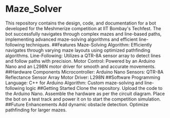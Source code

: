 # Maze_Solver
This repository contains the design, code, and documentation for a bot developed for the Meshmerize competition at IIT Bombay's Techfest. The bot successfully navigates through complex mazes and line-based paths, implementing advanced maze-solving algorithms and efficient line-following techniques. 
##Features
Maze-Solving Algorithm: Efficiently navigates through varying maze layouts using optimized pathfinding algorithms.
Line-Following: Utilizes a QTR-8A sensor array to detect lines and follow paths with precision.
Motor Control: Powered by an Arduino Nano and an L298N motor driver for smooth and accurate movements.
##Hardware Components
Microcontroller: Arduino Nano
Sensors: QTR-8A Reflectance Sensor Array
Motor Driver: L298N
##Software
Programming Language: C++ for Arduino
Algorithm: Custom maze-solving and line-following logic
##Getting Started
Clone the repository.
Upload the code to the Arduino Nano.
Assemble the hardware as per the circuit diagram.
Place the bot on a test track and power it on to start the competition simulation.
##Future Enhancements
Add dynamic obstacle detection.
Optimize pathfinding for larger mazes.
